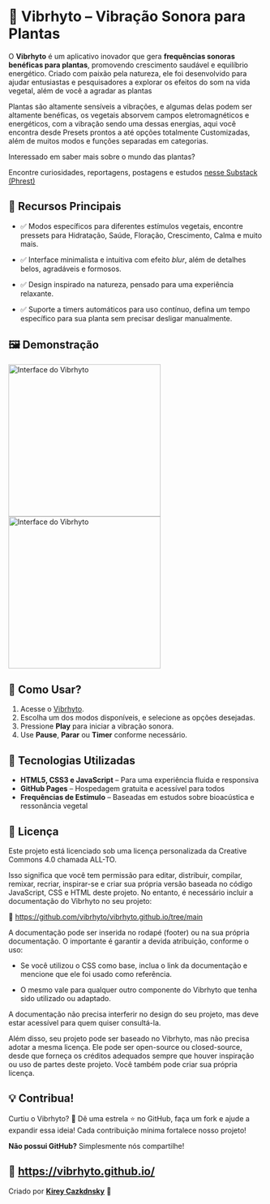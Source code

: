 
# 🌿 Vibrhyto – Vibração Sonora para Plantas 

O **Vibrhyto** é um aplicativo inovador que gera **frequências sonoras benéficas para plantas**, promovendo crescimento saudável e equilíbrio energético. Criado com paixão pela natureza, ele foi desenvolvido para ajudar entusiastas e pesquisadores a explorar os efeitos do som na vida vegetal, além de você a agradar as plantas

Plantas são altamente sensíveis a vibrações, e algumas delas podem ser altamente benéficas, os vegetais absorvem campos eletromagnéticos e energéticos, com a vibração sendo uma dessas energias, aqui você encontra desde Presets prontos a até opções totalmente Customizadas, além de muitos modos e funções separadas em categorias.

Interessado em saber mais sobre o mundo das plantas? 

Encontre curiosidades, reportagens, postagens e estudos
[nesse Substack (Phrest)](https://phrest.substack.com/)

## 🌱 **Recursos Principais**  
- ✅ Modos específicos para diferentes estímulos vegetais, encontre pressets para Hidratação, Saúde, Floração, Crescimento, Calma e muito mais.

- ✅ Interface minimalista e intuitiva com efeito *blur*, além de detalhes belos, agradáveis e formosos.

- ✅ Design inspirado na natureza, pensado para uma experiência relaxante.

- ✅ Suporte a timers automáticos para uso contínuo, defina um tempo específico para sua planta sem precisar desligar manualmente. 

## 🖼️  **Demonstração**  
<img src="https://i.postimg.cc/j2k9ftSR/Screenshot-20250203-170019-Treb-Edit.jpg" alt="Interface do Vibrhyto" width="300">  
<img src="https://i.postimg.cc/jjVpvxQ5/Screenshot-20250203-165945-Treb-Edit.jpg" alt="Interface do Vibrhyto" width="300">  


## 🚀 **Como Usar?**  
1. Acesse o [Vibrhyto](https://vibrhyto.github.io/).  
2. Escolha um dos modos disponíveis, e selecione as opções desejadas.
3. Pressione **Play** para iniciar a vibração sonora.  
4. Use **Pause**, **Parar** ou **Timer** conforme necessário.  

## 🔧 **Tecnologias Utilizadas**  
- **HTML5, CSS3 e JavaScript** – Para uma experiência fluida e responsiva  
- **GitHub Pages** – Hospedagem gratuita e acessível para todos  
- **Frequências de Estímulo** – Baseadas em estudos sobre bioacústica e ressonância vegetal  

## 📜 **Licença**  
Este projeto está licenciado sob uma licença personalizada da Creative Commons 4.0 chamada ALL-TO.

Isso significa que você tem permissão para editar, distribuir, compilar, remixar, recriar, inspirar-se e criar sua própria versão baseada no código JavaScript, CSS e HTML deste projeto. No entanto, é necessário incluir a documentação do Vibrhyto no seu projeto:

🔗 https://github.com/vibrhyto/vibrhyto.github.io/tree/main

A documentação pode ser inserida no rodapé (footer) ou na sua própria documentação. O importante é garantir a devida atribuição, conforme o uso:

- Se você utilizou o CSS como base, inclua o link da documentação e mencione que ele foi usado como referência.

- O mesmo vale para qualquer outro componente do Vibrhyto que tenha sido utilizado ou adaptado.


A documentação não precisa interferir no design do seu projeto, mas deve estar acessível para quem quiser consultá-la.

Além disso, seu projeto pode ser baseado no Vibrhyto, mas não precisa adotar a mesma licença. Ele pode ser open-source ou closed-source, desde que forneça os créditos adequados sempre que houver inspiração ou uso de partes deste projeto. Você também pode criar sua própria licença.


## 💡 **Contribua!**  
Curtiu o Vibrhyto? 🌿 Dê uma estrela ⭐ no GitHub, faça um fork e ajude a expandir essa ideia! Cada contribuição mínima fortalece nosso projeto!

**Não possui GitHub?**
Simplesmente nós compartilhe!

🔗  https://vibrhyto.github.io/
---

Criado por **[Kirey Cazkdnsky](https://github.com/kireiygo)** 🌿
